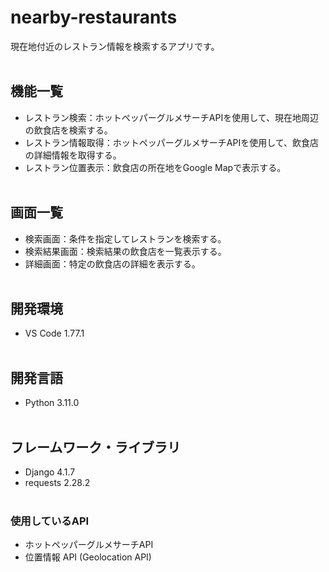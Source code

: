 # nearby-restaurants

現在地付近のレストラン情報を検索するアプリです。
<br><br>

## 機能一覧
- レストラン検索：ホットペッパーグルメサーチAPIを使用して、現在地周辺の飲食店を検索する。
- レストラン情報取得：ホットペッパーグルメサーチAPIを使用して、飲食店の詳細情報を取得する。
- レストラン位置表示：飲食店の所在地をGoogle Mapで表示する。
<br><br>

## 画面一覧
- 検索画面：条件を指定してレストランを検索する。
- 検索結果画面：検索結果の飲食店を一覧表示する。
- 詳細画面：特定の飲食店の詳細を表示する。
<br><br>

## 開発環境
- VS Code 1.77.1
<br><br>

## 開発言語
- Python 3.11.0
<br><br>

## フレームワーク・ライブラリ
- Django 4.1.7
- requests 2.28.2
<br><br>

### 使用しているAPI
- ホットペッパーグルメサーチAPI
- 位置情報 API (Geolocation API)
